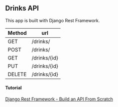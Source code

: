 ## Drinks API

This app is built with Django Rest Framework.

| Method | url          |
| ------ | ------------ |
| GET    | /drinks/     |
| POST   | /drinks/     |
| GET    | /drinks/{id} |
| PUT    | /drinks/{id} |
| DELETE | /drinks/{id} |

#### Tutorial

[Django Rest Framework - Build an API From Scratch](https://www.youtube.com/watch?v=i5JykvxUk_A)
